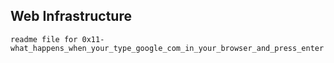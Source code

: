 ## Web Infrastructure

`readme file for 0x11-what_happens_when_your_type_google_com_in_your_browser_and_press_enter`

